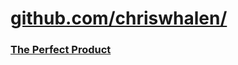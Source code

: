 # [github.com/chriswhalen/](https://github.com/chriswhalen/)

### [The Perfect Product](/index.html)

